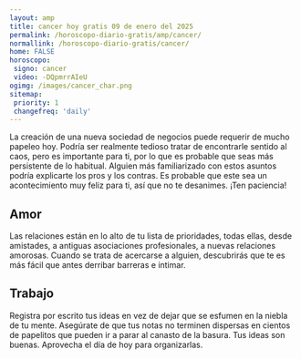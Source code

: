 ```yaml
---
layout: amp
title: cancer hoy gratis 09 de enero del 2025 
permalink: /horoscopo-diario-gratis/amp/cancer/
normallink: /horoscopo-diario-gratis/cancer/
home: FALSE
horoscopo:
 signo: cancer
 video: -DQpmrrAIeU
ogimg: /images/cancer_char.png
sitemap:
 priority: 1
 changefreq: 'daily'
---
```



La creación de una nueva sociedad de negocios puede requerir de mucho papeleo hoy. Podría ser realmente tedioso tratar de encontrarle sentido al caos, pero es importante para ti, por lo que es probable que seas más persistente de lo habitual. Alguien más familiarizado con estos asuntos podría explicarte los pros y los contras. Es probable que este sea un acontecimiento muy feliz para ti, así que no te desanimes. ¡Ten paciencia!

## Amor

Las relaciones están en lo alto de tu lista de prioridades, todas ellas, desde amistades, a antiguas asociaciones profesionales, a nuevas relaciones amorosas. Cuando se trata de acercarse a alguien, descubrirás que te es más fácil que antes derribar barreras e intimar.

## Trabajo

Registra por escrito tus ideas en vez de dejar que se esfumen en la niebla de tu mente. Asegúrate de que tus notas no terminen dispersas en cientos de papelitos que pueden ir a parar al canasto de la basura. Tus ideas son buenas. Aprovecha el día de hoy para organizarlas.